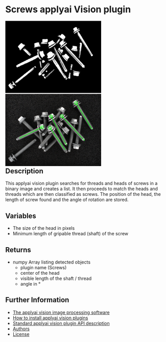 # Screws applyai Vision plugin

<div style="float:left;">
<img src="./example_in.jpg" width="300" alt="Input image" >
<img src="./example_out.jpg" width="300" alt="output image" >
</div>

## Description
This applyai vision plugin searches for threads and heads of screws in a binary image and creates a list. It then proceeds to match the heads and threads which are then classified as screws. The position of the head, the length of screw found and the angle of rotation are stored.

## Variables
- The size of the head in pixels
- Minimum length of gripable thread (shaft) of the screw

## Returns
- numpy Array listing detected objects
  - plugin name (Screws)
  - center of the head
  - visible length of the shaft / thread
  - angle in °

## Further Information
- [The applyai vision image processing software](../README.md)
- [How to install applyai vision plugins](../plugin-installation.md)
- [Standard applyai vision plugin API description](../plugin-standard-api.md)
- [Authors](../Authors.md)
- [License](../License.md)

